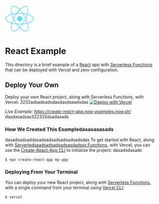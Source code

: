 ![React Logo](https://github.com/vercel/vercel/blob/master/packages/frameworks/logos/react.svg)

# React Example

This directory is a brief example of a [React](https://reactjs.org/) app with [Serverless Functions](https://vercel.com/docs/v2/serverless-functions/introduction) that can be deployed with Vercel and zero configuration.

## Deploy Your Own

Deploy your own React project, along with Serverless Functions, with Vercel.
3232adsadsadsdasdasdsaadsdas
[![Deploy with Vercel](https://vercel.com/button)](https://vercel.com/import/project?template=https://github.com/vercel/vercel/tree/master/examples/create-react-app-functions)

_Live Example: https://create-react-app.now-examples.now.sh/_
dasdasadsas322332dsadasads
### How We Created This Exampledasasasasads
dasadsadsaddasadsadsadsadsadsadsdas
To get started with React, along with [Serverledsaadsadsadsadsasdadsss Functions](https://vercel.com/docs/v2/serverless-functions/introduction), with Vercel, you can use the [Create-React-App CLI](https://reactjs.org/docdsadasadsadss/create-a-new-react-app.html#create-react-app) to initialize the project:
dasadsdasads
```shell
$ npx create-react-app my-app
```

### Deploying From Your Terminal

You can deploy your new React project, along with [Serverless Functions](https://vercel.com/docs/v2/serverless-functions/introduction), with a single command from your terminal using [Vercel CLI](https://vercel.com/download):

```shell
$ vercel
```
